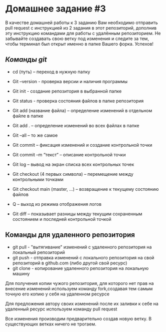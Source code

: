 # Домашнее задание #3

В качестве домашней работы к 3 заданию Вам необходимо отправить pull request с инструкцией из 2 задания в этот репозиторий, дополнив эту инструкцию командами для работы с удалённым репозиторием. Не забывайте создавать свою ветку под изменения и следите за тем, чтобы терминал был открыт именно в папке Вашего форка. Успехов!

## *Команды git*
* cd (путь) – переход в нужную папку

* Git –version  - проверка версии и наличия программы

* Git init - создание репозитория в выбранной папке

* Git status - проверка состояния файлов в папке репозитория

* Git add (название файла) – определение изменений в отдельном файле в папке

* Git add . – определение  изменений во всех файлах в папке

* Git –all – то же самое

* Git commit – фиксация изменений и создание контрольной точки

* Git commit –m “текст“ – описание контрольной точки

* Git log – вывод на экран списка всех контрольных точек

* Git checkout (4 первых символа) – перемещение между контрольными точками

* Git checkout main (master, …) – возвращение к текущему состоянию файлов

* Q – выход из режима отображения логов

* Git diff – показывает разницы между текущим сохраненным состоянием и последней контрольной точкой

## Команды для удаленного репозитория

* git pull - "вытягивание" изменений с удаленного репозитория на локальный репозиторий
* git push - отправка изменений с локального репозитория на свой репозиторий в github.com (либо другой свой ресурс)
* git clone - копирование удаленного репозитория на локальную машину


Для получения копии чужого репозитория, для которого нет прав на внесение изменений используем команду fork,создавая тем самым точную его копию у себя на удаленном ресурсе

Для предложения автору своих изменений после их заливки к себе на удаленный ресурс используем команду pull request

Все изменения производим предварительно создав новую ветку. В существующих ветках ничего не трогаем.